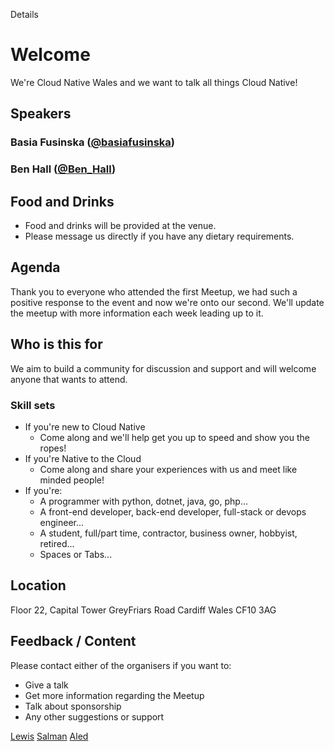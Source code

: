 Details

# Welcome

We're Cloud Native Wales and we want to talk all things Cloud Native!

## Speakers

### Basia Fusinska ([@basiafusinska](https://twitter.com/basiafusinska))

### Ben Hall ([@Ben_Hall](https://twitter.com/Ben_Hall))

## Food and Drinks

* Food and drinks will be provided at the venue.
* Please message us directly if you have any dietary requirements.

## Agenda

Thank you to everyone who attended the first Meetup, we had such a positive response to the event and now we're onto our second.  We'll update the meetup with more information each week leading up to it.

## Who is this for

We aim to build a community for discussion and support and will welcome anyone that wants to attend.

### Skill sets

* If you're new to Cloud Native
  * Come along and we'll help get you up to speed and show you the ropes!
* If you're Native to the Cloud
  * Come along and share your experiences with us and meet like minded people!
* If you're:
  * A programmer with python, dotnet, java, go, php...
  * A front-end developer, back-end developer, full-stack or devops engineer...
  * A student, full/part time, contractor, business owner, hobbyist, retired...
  * Spaces or Tabs...

## Location

Floor 22, Capital Tower
GreyFriars Road
Cardiff
Wales
CF10 3AG

## Feedback / Content

Please contact either of the organisers if you want to:

* Give a talk
* Get more information regarding the Meetup
* Talk about sponsorship
* Any other suggestions or support

[Lewis](mailto:lewis@cloudnativewales.io)
[Salman](mailto:salman@cloudnativewales.io)
[Aled](mailto:aled@cloudnativewales.io)